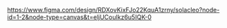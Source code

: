 https://www.figma.com/design/RDXovKixFJo22KquA1zrny/solacleo?node-id=1-2&node-type=canvas&t=eljUCouIkz6u5IQK-0
